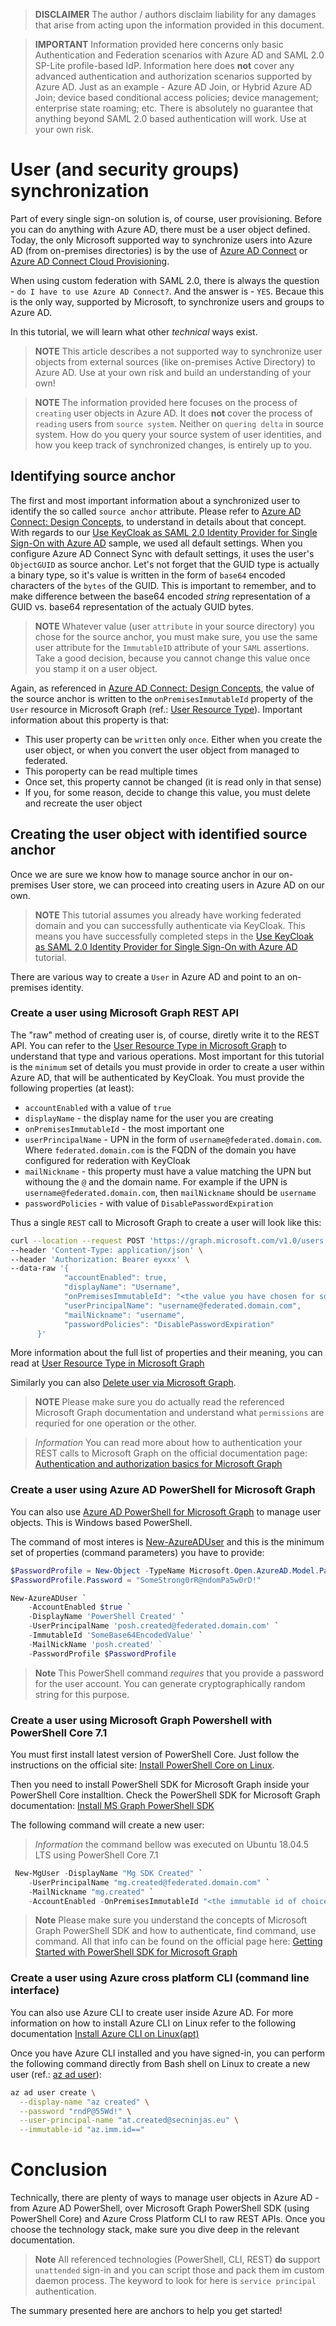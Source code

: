 > **DISCLAIMER** The author / authors disclaim liability for any damages that arise from acting upon the information provided in this document. 

> **IMPORTANT** Information provided here concerns only basic Authentication and Federation scenarios with Azure AD and SAML 2.0 SP-Lite profile-based IdP. Information here does **not** cover any advanced authentication and authorization scenarios supported by Azure AD. Just as an example - Azure AD Join, or Hybrid Azure AD Join; device based conditional access policies; device management; enterprise state roaming; etc. There is absolutely no guarantee that anything beyond SAML 2.0 based authentication will work. Use at your own risk.

# User (and security groups) synchronization 

Part of every single sign-on solution is, of course, user provisioning. Before you can do anything with Azure AD, there must be a user object defined. Today, the only Microsoft supported way to synchronize users into Azure AD (from on-premises directories) is by the use of [Azure AD Connect](https://bit.ly/as-kc-fed-001) or [Azure AD Connect Cloud Provisioning](https://bit.ly/as-kc-fed-009).

When using custom federation with SAML 2.0, there is always the question - `do I have to use Azure AD Connect?`. And the answer is - `YES`. Becaue this is the only way, supported by Microsoft, to synchronize users and groups to Azure AD.

In this tutorial, we will learn what other _technical_ ways exist. 

> **NOTE** This article describes a not supported way to synchronize user objects from external sources (like on-premises Active Directory) to Azure AD. Use at your own risk and build an understanding of your own!

> **NOTE** The information provided here focuses on the process of `creating` user objects in Azure AD. It does **not** cover the process of `reading` users from `source system`. Neither on `quering delta` in source system. How do you query your source system of user identities, and how you keep track of synchronized changes, is entirely up to you.

## Identifying source anchor

The first and most important information about a synchronized user to identify the so called `source anchor` attribute. Please refer to [Azure AD Connect: Design Concepts](https://bit.ly/as-kc-fed-002), to understand in details about that concept. 
With regards to our [Use KeyCloak as SAML 2.0 Identity Provider for Single Sign-On with Azure AD](./readme.md) sample, we used all default settings. When you configure Azure AD Connect Sync with default settings, it uses the user's `ObjectGUID` as source anchor. Let's not forget that the GUID type is actually a binary type, so it's value is written in the form of `base64` encoded characters of the `bytes` of the GUID. This is important to remember, and to make difference between the base64 encoded *string* representation of a GUID vs. base64 representation of the actualy GUID bytes.

> **NOTE** Whatever value (user `attribute` in your source directory) you chose for the source anchor, you must make sure, you use the same user attribute for the `ImmutableID` attribute of your `SAML` assertions. Take a good decision, because you cannot change this value once you stamp it on a user object.

Again, as referenced in [Azure AD Connect: Design Concepts](https://bit.ly/as-kc-fed-002), the value of the source anchor is written to the `onPremisesImmutableId` property of the `User` resource in Microsoft Graph (ref.: [User Resource Type](https://bit.ly/as-kc-fed-011)). Important information about this property is that:
 * This user property can be `written` only `once`. Either when you create the user object, or when you convert the user object from managed to federated.
 * This poroperty can be read multiple times
 * Once set, this property cannot be changed (it is read only in that sense)
 * If you, for some reason, decide to change this value, you must delete and recreate the user object

## Creating the user object with identified source anchor

Once we are sure we know how to manage source anchor in our on-premises User store, we can proceed into creating users in Azure AD on our own.

> **NOTE** This tutorial assumes you already have working federated domain and you can successfully authenticate via KeyCloak. This means you have successfully completed steps in the [Use KeyCloak as SAML 2.0 Identity Provider for Single Sign-On with Azure AD](./readme.md) tutorial.

There are various way to create a `User` in Azure AD and point to an on-premises identity. 

### Create a user using Microsoft Graph REST API

The "raw" method of creating user is, of course, diretly write it to the REST API. You can refer to the [User Resource Type in Microsoft Graph](https://bit.ly/as-kc-fed-011) to understand that type and various operations. Most important for this tutorial is the `minimum` set of details you must provide in order to create a user within Azure AD, that will be authenticated by KeyCloak. You must provide the following properties (at least):

  * `accountEnabled` with a value of `true`
  * `displayName` - the display name for the user you are creating
  * `onPremisesImmutableId` - the most important one
  * `userPrincipalName` - UPN in the form of `username@federated.domain.com`. Where `federated.domain.com` is the FQDN of the domain you have configured for rederation with KeyCloak 
  * `mailNickname` - this property must have a value matching the UPN but withoung the `@` and the domain name. For example if the UPN is  `username@federated.domain.com`, then `mailNickname` should be `username`
  * `passwordPolicies` - with value of `DisablePasswordExpiration`

Thus a single `REST` call to Microsoft Graph to create a user will look like this:

```bash
curl --location --request POST 'https://graph.microsoft.com/v1.0/users' \
--header 'Content-Type: application/json' \
--header 'Authorization: Bearer eyxxx' \
--data-raw '{
            "accountEnabled": true,
            "displayName": "Username",
            "onPremisesImmutableId": "<the value you have chosen for source anchor>",
            "userPrincipalName": "username@federated.domain.com",
            "mailNickname": "username",
            "passwordPolicies": "DisablePasswordExpiration"
      }'
```

More information about the full list of properties and their meaning, you can read at [User Resource Type in Microsoft Graph](https://bit.ly/as-kc-fed-011)

Similarly you can also [Delete user via Microsoft Graph](https://bit.ly/as-kc-fed-012).

> **NOTE** Please make sure you do actually read the referenced Microsoft Graph documentation and understand what `permissions` are requried for one operation or the other. 

> *Information* You can read more about how to authentication your REST calls to Microsoft Graph on the official documentation page: [Authentication and authorization basics for Microsoft Graph](https://bit.ly/as-kc-fed-013)

### Create a user using Azure AD PowerShell for Microsoft Graph

You can also use [Azure AD PowerShell for Microsoft Graph](https://bit.ly/as-kc-fed-014) to manage user objects. This is Windows based PowerShell.

The command of most interes is [New-AzureADUser](https://bit.ly/as-kc-015) and this is the minimum set of properties (command parameters) you have to provide:

```PowerShell
$PasswordProfile = New-Object -TypeName Microsoft.Open.AzureAD.Model.PasswordProfile
$PasswordProfile.Password = "SomeStrong0rR@ndomPa5w0rD!"

New-AzureADUser `
    -AccountEnabled $true `
    -DisplayName 'PowerShell Created' `
    -UserPrincipalName 'posh.created@federated.domain.com' `
    -ImmutableId 'SomeBase64EncodedValue' `
    -MailNickName 'posh.created' `   
    -PasswordProfile $PasswordProfile

```

> **Note** This PowerShell command *requires* that you provide a password for the user account. You can generate cryptographically random string for this purpose.

### Create a user using Microsoft Graph Powershell with PowerShell Core 7.1

You must first install latest version of PowerShell Core. Just follow the instructions on the official site: [Install PowerShell Core on Linux](https://bit.ly/as-kc-fed-016).

Then you need to install PowerShell SDK for Microsoft Graph inside your PowerShell Core installtion. Check the PowerShell SDK for Microsoft Graph documentation: [Install MS Graph PowerShell SDK](https://bit.ly/as-msgraph-posh)

The following command will create a new user:

> *Information* the command bellow was executed on Ubuntu 18.04.5 LTS using PowerShell Core 7.1

```PowerShell
 New-MgUser -DisplayName "Mg SDK Created" `
    -UserPrincipalName "mg.created@federated.domain.com" `
    -MailNickname "mg.created" `
    -AccountEnabled -OnPremisesImmutableId "<the immutable id of choice>"
```

> **Note** Please make sure you understand the concepts of Microsoft Graph PowerShell SDK and how to authenticate, find command, use command. All that info can be found on the official page here: [Getting Started with PowerShell SDK for Microsoft Graph](https://bit.ly/as-mggraph-gettingstarted)

### Create a user using Azure cross platform CLI (command line interface)

You can also use Azure CLI to create user inside Azure AD. For more information on how to install Azure CLI on Linux refer to the following documentation [Install Azure CLI on Linux(apt)](https://bit.ly/as-az-cli)

Once you have Azure CLI installed and you have signed-in, you can perform the following command directly from Bash shell on Linux to create a new user (ref.: [az ad user](https://bit.ly/as-az-ad-user)):

```bash
az ad user create \
  --display-name "az created" \
  --password "rndP@55Wd!" \
  --user-principal-name "at.created@secninjas.eu" \
  --immutable-id "az.imm.id=="
```

# Conclusion

Technically, there are plenty of ways to manage user objects in Azure AD - from Azure AD PowerShell, over Microsoft Graph PowerShell SDK (using PowerShell Core) and Azure Cross Platform CLI to raw REST APIs. Once you choose the technology stack, make sure you dive deep in the relevant documentation.

> **Note** All referenced technologies (PowerShell, CLI, REST) **do** support `unattended` sign-in and you can script those and pack them im custom daemon process. The keyword to look for here is `service principal` authentication.

The summary presented here are anchors to help you get started!
